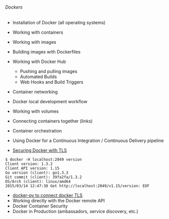 ###### Dockers
* Installation of Docker (all operating systems)
* Working with containers
* Working with images
* Building images with Dockerfiles
* Working with Docker Hub

  -  Pushing and pulling images
  -  Automated Builds
  - Web Hooks and Build Triggers

* Container networking
* Docker local development workflow
* Working with volumes
* Connecting containers together (links)
* Container orchestration
* Using Docker for a Continuous Integration / Continuous Delivery pipeline
* [Securing Docker with TLS](https://docs.docker.com/articles/https/)
```
$ docker -H localhost:2049 version
Client version: 1.3.2
Client API version: 1.15
Go version (client): go1.3.3
Git commit (client): 39fa2fa/1.3.2
OS/Arch (client): linux/amd64
2015/03/14 12:47:38 Get http://localhost:2049/v1.15/version: EOF
```
* [docker-py to connect docker TLS](https://docker-py.readthedocs.org/en/latest/tls/)
* Working directly with the Docker remote API
* Docker Container Security
* Docker in Production (ambassadors, service discovery,  etc.)
